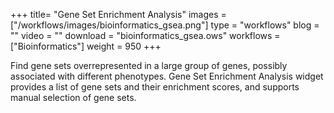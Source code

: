 +++
title= "Gene Set Enrichment Analysis"
images =  ["/workflows/images/bioinformatics_gsea.png"]
type = "workflows"
blog =  ""
video = ""
download = "bioinformatics_gsea.ows"
workflows = ["Bioinformatics"]
weight = 950
+++

Find gene sets overrepresented in a large group of genes, possibly associated with different phenotypes. Gene Set Enrichment Analysis widget provides a list of gene sets and their enrichment scores, and supports manual selection of gene sets.
